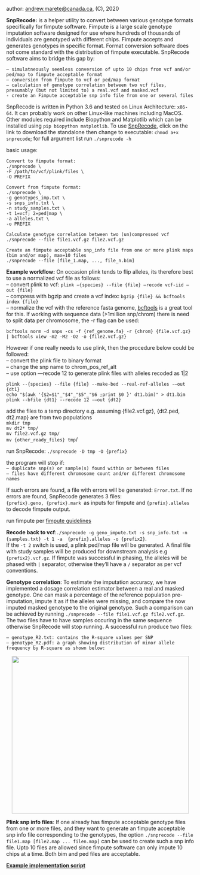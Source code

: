 author: andrew.marete@canada.ca, (C), 2020

<b>SnpRecode:</b> is a helper utility to convert between various genotype formats specifically for fimpute software. Fimpute is a large scale genotype imputation software designed for use where hundreds of thousands of individuals are genotyped with different chips. Fimpute accepts and generates genotypes in specific format. Format conversion software does not come standard with the distribution of fimpute executable. SnpRecode software aims to bridge this gap by:<br/> 

    – simulatneously seemless conversion of upto 10 chips from vcf and/or ped/map to fimpute acceptable format
    – conversion from fimpute to vcf or ped/map format
    – calculation of genotype correlation between two vcf files, presumably (but not limited to) a real.vcf and masked.vcf
    - create an Fimpute acceptable snp info file from one or several files

SnpRecode is written in Python 3.6 and tested on Linux Architecture: ```x86-64```. It can probably work on other Linux-like machines including MacOS. Other modules required include Biopython and Matplotlib which can be installed using ```pip biopython matplotlib```. To use [SnpRecode](https://github.com/AMarete/fimpute-utils/raw/master/snprecode), click on the link to download the standalone then change to executable: ```chmod a+x snprecode```; for full argument list run ```./snprecode -h```

basic usage:  
    
    Convert to fimpute format: 
    ./snprecode \
    -F /path/to/vcf/plink/files \
    -O PREFIX 
    
    Convert from fimpute format:
    ./snprecode \
    -g genotypes_imp.txt \
    -s snps_info.txt \
    -n study_samples.txt \ 
    -t 1=vcf; 2=ped|map \ 
    -a alleles.txt \
    -o PREFIX
    
    Calculate genotype correlation between two (un)compressed vcf
    ./snprecode --file file1.vcf.gz file2.vcf.gz
    
    Create an fimpute acceptable snp_info file from one or more plink maps (bim and/or map), max=10 files
    ./snprecode --file [file_1.map, ..., file_n.bim]

<b>Example workflow:</b> On occasion plink tends to flip alleles, its therefore best to use a normalized vcf file as follows:<br/>
– convert plink to vcf: ```plink —{species} --file {file} —recode vcf-iid —out {file}```<br/>
– compress with bgzip and create a vcf index: ```bgzip {file} && bcftools index {file}```<br/>
– normalize the vcf with the reference fasta genome, [bcftools](https://samtools.github.io/bcftools/) is a great tool for this. If working with sequence data (>1million snp/chrom) there is need to split data per chromosome, the -r flag can be used: <br/>

	bcftools norm -d snps -cs -f {ref_genome.fa} -r {chrom} {file.vcf.gz} | bcftools view -m2 -M2 -Oz -o {file2.vcf.gz} 

However if one really needs to use plink, then the procedure below could be followed:<br/>
– convert the plink file to binary format<br/>
– change the snp name to chrom_pos_ref_alt<br/>
– use option —recode 12 to generate plink files with alleles recoded as 1|2<br/>

	plink --{species} --file {file} --make-bed --real-ref-alleles -—out {dt1}
	echo "$(awk '{$2=$1"_"$4"_"$5"_"$6 ;print $0 }' dt1.bim)" > dt1.bim
	plink --bfile {dt1} --recode 12 -—out {dt2}

add the files to a temp directory e.g. assuming {file2.vcf.gz}, {dt2.ped, dt2.map} are from two populations<br/>
	```mkdir tmp```<br/>
	```mv dt2* tmp/```<br/>
	```mv file2.vcf.gz tmp/```<br/>
	```mv {other_ready_files} tmp```/<br/>

run SnpRecode: 	```./snprecode -D tmp -O {prefix} ```<br/>

the program will stop if:<br/>
    ```– duplicate snp(s) or sample(s) found within or between files```<br/>
    ```– files have different chromosome count and/or different chromosome names```

If such errors are found, a file with errors will be generated: ```Error.txt```. If no errors are found, SnpRecode generates 3 files: <br/>
```{prefix}.geno, {prefix}.mark ```as inputs for fimpute and ```{prefix}.alleles ``` to decode fimpute output.<br/>

run fimpute per [fimpute guidelines](http://animalbiosciences.uoguelp.ca/~msargol/fimpute/FImpute_documentation.pdf)<br/>

<b>Recode back to vcf</b>:```./snprecode -g geno_impute.txt -s snp_info.txt -n {samples.txt} -t 1 -a  {prefix}.alleles -o {prefix2}```. <br/>If the ```-t 2``` switch is used, a plink ped/map file will be generated. A final file with study samples will be produced for downstream analysis e.g ```{prefix2}.vcf.gz```. If fimpute was successful in phasing, the alleles will be phased with ```|``` separator, otherwise they’ll have a ```/``` separator as per vcf conventions.<br/>

<b>Genotype correlation</b>: To estimate the imputation accuracy, we have implemented a dosage correlation estimator between a real and masked genotype. One can mask a percentage of the reference population pre-imputation, impute it as if the alleles were missing, and compare the now imputed masked genotype to the original genotype. Such a comparison can be achieved by running ```./snprecode --file file1.vcf.gz file2.vcf.gz```. The two files have to have samples occuring in the same sequence otherwise SnpRecode will stop running. A successful run produce two files:<br/>

    – genotype_R2.txt: contains the R-square values per SNP
    – genotype_R2.pdf: a graph showing distribution of minor allele frequency by R-square as shown below:


<p align="center">
  <img width="474" height="421" src="https://github.com/AMarete/fimpute-utils/blob/master/test_data/genotype_R2.png">
</p>

<b>Plink snp info files</b>: If one already has fimpute acceptable genotype files from one or more files, and they want to generate an fimpute acceptable snp info file corresponding to the genotypes, the option ```./snprecode --file file1.map [file2.map ... filen.map]``` can be used to create such a snp info file. Upto 10 files are allowed since fimpute software can only impute 10 chips at a time. Both bim and ped files are acceptable.

[<b>Example implementation script</b>](https://raw.githubusercontent.com/AMarete/fimpute-utils/master/data/Example.sh)



